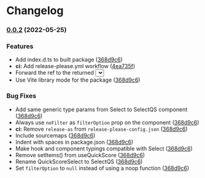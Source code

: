 # Changelog

### [0.0.2](https://github.com/fwextensions/react-select-quick-score/compare/react-select-quick-score-v0.0.1...react-select-quick-score-v0.0.2) (2022-05-25)


### Features

* Add index.d.ts to built package ([368d9c6](https://github.com/fwextensions/react-select-quick-score/commit/368d9c6f2573dfc5f519c36207e5376b91fa4d98))
* **ci:** Add release-please.yml workflow ([4ea735f](https://github.com/fwextensions/react-select-quick-score/commit/4ea735fb3962abebc5af51d1c662aed04dc2c0ac))
* Forward the ref to the returned <Select /> ([368d9c6](https://github.com/fwextensions/react-select-quick-score/commit/368d9c6f2573dfc5f519c36207e5376b91fa4d98))
* Use Vite library mode for the package ([368d9c6](https://github.com/fwextensions/react-select-quick-score/commit/368d9c6f2573dfc5f519c36207e5376b91fa4d98))


### Bug Fixes

* Add same generic type params from Select to SelectQS component ([368d9c6](https://github.com/fwextensions/react-select-quick-score/commit/368d9c6f2573dfc5f519c36207e5376b91fa4d98))
* Always use `noFilter` as `filterOption` prop on the component ([368d9c6](https://github.com/fwextensions/react-select-quick-score/commit/368d9c6f2573dfc5f519c36207e5376b91fa4d98))
* **ci:** Remove `release-as` from `release-please-config.json` ([368d9c6](https://github.com/fwextensions/react-select-quick-score/commit/368d9c6f2573dfc5f519c36207e5376b91fa4d98))
* Include sourcemaps ([368d9c6](https://github.com/fwextensions/react-select-quick-score/commit/368d9c6f2573dfc5f519c36207e5376b91fa4d98))
* Indent with spaces in package.json ([368d9c6](https://github.com/fwextensions/react-select-quick-score/commit/368d9c6f2573dfc5f519c36207e5376b91fa4d98))
* Make hook and component typings compatible with Select ([368d9c6](https://github.com/fwextensions/react-select-quick-score/commit/368d9c6f2573dfc5f519c36207e5376b91fa4d98))
* Remove setItems() from useQuickScore ([368d9c6](https://github.com/fwextensions/react-select-quick-score/commit/368d9c6f2573dfc5f519c36207e5376b91fa4d98))
* Rename QuickScoreSelect to SelectQS ([368d9c6](https://github.com/fwextensions/react-select-quick-score/commit/368d9c6f2573dfc5f519c36207e5376b91fa4d98))
* Set `filterOption` to `null` instead of using a noop function ([368d9c6](https://github.com/fwextensions/react-select-quick-score/commit/368d9c6f2573dfc5f519c36207e5376b91fa4d98))
